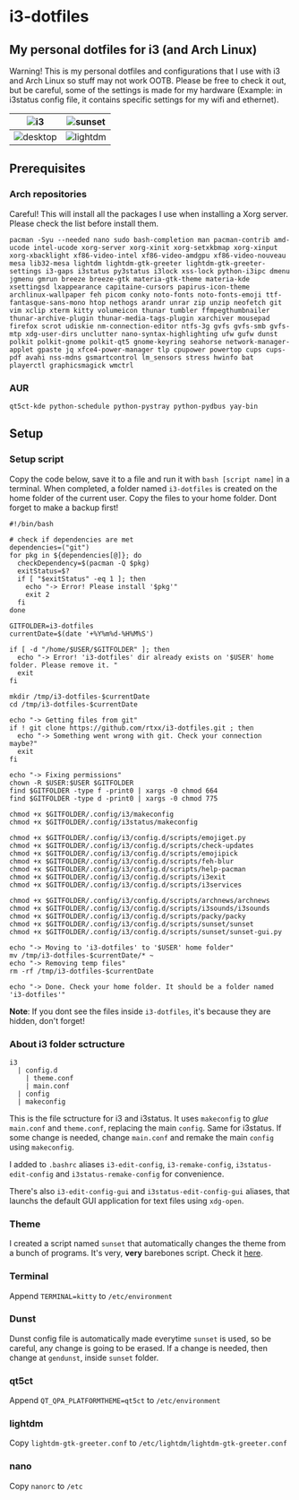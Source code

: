 # i3-dotfiles
## My personal dotfiles for i3 (and Arch Linux)

Warning!
This is my personal dotfiles and configurations that I use with i3 and Arch Linux so stuff may not work OOTB. Please be free to check it out, but be careful, some of the settings is made for my hardware (Example: in i3status config file, it contains specific settings for my wifi and ethernet).

|  ![i3](https://cloud.ducknexus.xyz/s/eAbRyqLxT8rjKnG/download/i3.gif) | ![sunset](https://cloud.ducknexus.xyz/s/LFoZZHptbmG9zz9/download/sunset.gif)  |
|---|---|
| ![desktop](https://cloud.ducknexus.xyz/s/wmmxbydo7pDAtEo/download/ss1.png)  |  ![lightdm](https://cloud.ducknexus.xyz/s/qRBjmKbmicmB7cA/download/vm-lighdm.png) |

## Prerequisites
### Arch repositories
Careful! This will install all the packages I use when installing a Xorg server. Please check the list before install them.
```
pacman -Syu --needed nano sudo bash-completion man pacman-contrib amd-ucode intel-ucode xorg-server xorg-xinit xorg-setxkbmap xorg-xinput xorg-xbacklight xf86-video-intel xf86-video-amdgpu xf86-video-nouveau mesa lib32-mesa lightdm lightdm-gtk-greeter lightdm-gtk-greeter-settings i3-gaps i3status py3status i3lock xss-lock python-i3ipc dmenu jgmenu gmrun breeze breeze-gtk materia-gtk-theme materia-kde xsettingsd lxappearance capitaine-cursors papirus-icon-theme archlinux-wallpaper feh picom conky noto-fonts noto-fonts-emoji ttf-fantasque-sans-mono htop nethogs arandr unrar zip unzip neofetch git vim xclip xterm kitty volumeicon thunar tumbler ffmpegthumbnailer thunar-archive-plugin thunar-media-tags-plugin xarchiver mousepad firefox scrot udiskie nm-connection-editor ntfs-3g gvfs gvfs-smb gvfs-mtp xdg-user-dirs unclutter nano-syntax-highlighting ufw gufw dunst polkit polkit-gnome polkit-qt5 gnome-keyring seahorse network-manager-applet gpaste jq xfce4-power-manager tlp cpupower powertop cups cups-pdf avahi nss-mdns gsmartcontrol lm_sensors stress hwinfo bat playerctl graphicsmagick wmctrl
```
### AUR
```
qt5ct-kde python-schedule python-pystray python-pydbus yay-bin
```
## Setup
### Setup script
Copy the code below, save it to a file and run it with ```bash [script name]``` in a terminal. When completed, a folder named ```i3-dotfiles``` is created on the home folder of the current user. Copy the files to your home folder. Dont forget to make a backup first!
```
#!/bin/bash

# check if dependencies are met
dependencies=("git")
for pkg in ${dependencies[@]}; do
  checkDependency=$(pacman -Q $pkg)
  exitStatus=$?
  if [ "$exitStatus" -eq 1 ]; then
    echo "-> Error! Please install '$pkg'"
    exit 2
  fi
done

GITFOLDER=i3-dotfiles
currentDate=$(date '+%Y%m%d-%H%M%S')

if [ -d "/home/$USER/$GITFOLDER" ]; then
  echo "-> Error! 'i3-dotfiles' dir already exists on '$USER' home folder. Please remove it. "
  exit
fi

mkdir /tmp/i3-dotfiles-$currentDate
cd /tmp/i3-dotfiles-$currentDate

echo "-> Getting files from git"
if ! git clone https://github.com/rtxx/i3-dotfiles.git ; then
  echo "-> Something went wrong with git. Check your connection maybe?"
  exit
fi

echo "-> Fixing permissions"
chown -R $USER:$USER $GITFOLDER
find $GITFOLDER -type f -print0 | xargs -0 chmod 664
find $GITFOLDER -type d -print0 | xargs -0 chmod 775

chmod +x $GITFOLDER/.config/i3/makeconfig
chmod +x $GITFOLDER/.config/i3status/makeconfig

chmod +x $GITFOLDER/.config/i3/config.d/scripts/emojiget.py
chmod +x $GITFOLDER/.config/i3/config.d/scripts/check-updates
chmod +x $GITFOLDER/.config/i3/config.d/scripts/emojipick
chmod +x $GITFOLDER/.config/i3/config.d/scripts/feh-blur
chmod +x $GITFOLDER/.config/i3/config.d/scripts/help-pacman
chmod +x $GITFOLDER/.config/i3/config.d/scripts/i3exit
chmod +x $GITFOLDER/.config/i3/config.d/scripts/i3services

chmod +x $GITFOLDER/.config/i3/config.d/scripts/archnews/archnews
chmod +x $GITFOLDER/.config/i3/config.d/scripts/i3sounds/i3sounds
chmod +x $GITFOLDER/.config/i3/config.d/scripts/packy/packy
chmod +x $GITFOLDER/.config/i3/config.d/scripts/sunset/sunset
chmod +x $GITFOLDER/.config/i3/config.d/scripts/sunset/sunset-gui.py

echo "-> Moving to 'i3-dotfiles' to '$USER' home folder"
mv /tmp/i3-dotfiles-$currentDate/* ~
echo "-> Removing temp files"
rm -rf /tmp/i3-dotfiles-$currentDate

echo "-> Done. Check your home folder. It should be a folder named 'i3-dotfiles'"

```
 **Note**: If you dont see the files inside ```i3-dotfiles```, it's because they are hidden, don't forget!
### About i3 folder sctructure
```
i3
  | config.d
    | theme.conf
    | main.conf
  | config
  | makeconfig
```
This is the file sctructure for i3 and i3status. It uses ```makeconfig``` to *glue* ```main.conf``` and ```theme.conf```, replacing the main ```config```. Same for i3status. If some change is needed, change ```main.conf``` and remake the main ```config``` using ```makeconfig```.

I added to ```.bashrc``` aliases ```i3-edit-config```, ```i3-remake-config```, ```i3status-edit-config``` and ```i3status-remake-config``` for convenience.

There's also ```i3-edit-config-gui``` and ```i3status-edit-config-gui``` aliases, that launchs the default GUI application for text files using ```xdg-open```.

### Theme
I created a script named ```sunset``` that automatically changes the theme from a bunch of programs. It's very, **very** barebones script. Check it [here](https://github.com/rtxx/scripts/tree/main/sunset).

### Terminal
Append ```TERMINAL=kitty``` to ```/etc/environment```

### Dunst
Dunst config file is automatically made everytime ```sunset``` is used, so be careful, any change is going to be erased. If a change is needed, then change at ```gendunst```, inside ```sunset``` folder.

### qt5ct
Append ```QT_QPA_PLATFORMTHEME=qt5ct``` to ```/etc/environment```

### lightdm
Copy ```lightdm-gtk-greeter.conf``` to ```/etc/lightdm/lightdm-gtk-greeter.conf```

### nano
Copy ```nanorc``` to ```/etc```